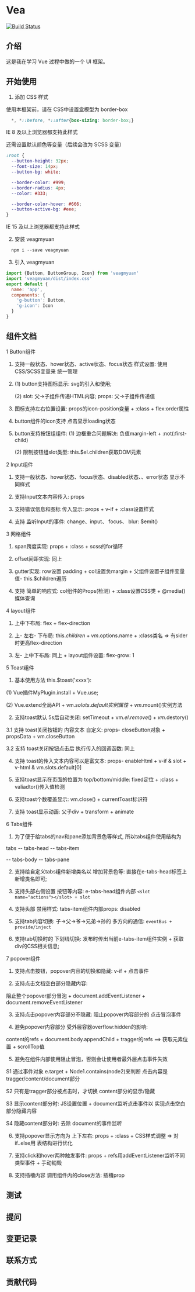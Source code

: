# Vea

[![Build Status](https://www.travis-ci.org/gmYuan/Vea.svg?branch=master)](https://www.travis-ci.org/gmYuan/Vea)


## 介绍

这是我在学习 Vue 过程中做的一个 UI 框架。


## 开始使用

1. 添加 CSS 样式

使用本框架前，请在 CSS中设置盒模型为 border-box

```css
  *, *::before, *::after{box-sizing: border-box;}
```

IE 8 及以上浏览器都支持此样式

还需设置默认颜色等变量（后续会改为 SCSS 变量）

```css
:root {
  --button-height: 32px;
  --font-size: 14px;
  --button-bg: white;

  --border-color: #999;
  --border-radius: 4px;
  --color: #333;

  --border-color-hover: #666;
  --button-active-bg: #eee;
}
 ```

IE 15 及以上浏览器都支持此样式

2. 安装 veagmyuan

```js
  npm i --save veagmyuan
```

3. 引入 veagmyuan

```js
import {Button, ButtonGroup, Icon} from 'veagmyuan'
import 'veagmyuan/dist/index.css'
export default {
  name: 'app',
  components: {
    'g-button': Button,
    'g-icon': Icon
  }
}
```

## 组件文档

1 Button组件

1. 支持一般状态、hover状态、active状态、focus状态 样式设置:  使用 CSS/SCSS变量来 统一管理

2. (1) button支持图标显示: svg的引入和使用;

    (2) slot: 父->子组件传递HTML内容; props: 父->子组件传递值

3. 图标支持左右位置设置: props的icon-position变量 + :class + flex:order属性

4. button组件的icon支持 点击显示loading状态

5. button支持按钮组组件: (1) 边框重合问题解决: 负值margin-left + :not(:first-child)

    (2) 限制按钮组slot类型: this.$el.children获取DOM元素


2 Input组件

1. 支持一般状态、hover状态、focus状态、disabled状态、、error状态  显示不同样式

2. 支持Input文本内容传入: props

3. 支持错误信息和图标 传入显示: props + v-if + :class设置样式

4. 支持 监听Input的事件: change、input、 focus、 blur: $emit()


3 网格组件

1. span跨度实现: props + :class + scss的for循环

2. offset间距实现: 同上

3. gutter实现: row设置 padding + col设置负margin + 父组件设置子组件变量值- this.$children遍历

4. 支持 简单的响应式: col组件的Props(检测) + :class设置CSS类 + @media()媒体查询


4 layout组件

1. 上中下布局: flex + flex-direction

2. 上- 左右- 下布局: this.$children + vm.$options.name + :class类名 => 有sider时更高flex-direction

3. 左- 上中下布局: 同上 + layout组件设置: flex-grow: 1


5 Toast组件

1. 基本使用方法 this.$toast('xxxx'):

  (1) Vue插件MyPlugin.install +  Vue.use;

  (2) Vue.extend全局API + vm.$solots.default实例属性 + vm.$mount()实例方法

2. 支持toast默认 5s后自动关闭: setTimeout + vm.$el.remove() + vm.$destory()

3.1 支持 toast关闭按钮的 内容文本 自定义: props- closeButton对象 + propsData + vm.closeButton

3.2 支持 toast关闭按钮点击后 执行传入的回调函数: 同上


4. 支持 toast的传入文本内容可以是富文本: props- enableHtml + v-if & slot + v-html & vm.slots.default[0]

5. 支持toast显示在页面的位置为 top/bottom/middle:  fixed定位 + :class + valiadtor()传入值检测

6. 支持toast个数覆盖显示: vm.close() + currentToast标识符

7. 支持 toast显示动画: 父子div + transform + animate


6 Tabs组件

1. 为了便于给tabs的nav和pane添加背景色等样式, 所以tabs组件使用结构为

tabs
  -- tabs-head
    -- tabs-item

  -- tabs-body
    -- tabs-pane

2. 支持给自定义tabs组件新增类名以 增加背景色等: 直接在e-tabs-head标签上 新增类名即可;

3. 支持头部右侧设置 按钮等内容: e-tabs-head组件内部 `<slot name="actions"></slot> + slot`


4. 支持头部 禁用样式: tabs-item组件内部props: disabled

5. 支持tab内容切换: 子->父->爷->兄弟->孙的 多方向的通信: `eventBus + provide/inject`

6. 支持tab切换时的 下划线切换: 发布时传出当前e-tabs-item组件实例 + 获取div的CSS相关信息;


7 popover组件

1. 支持点击按钮，popover内容的切换和隐藏: v-if + 点击事件

2. 支持点击文档空白部分隐藏内容:

  阻止整个popover部分冒泡 + document.addEventListener + document.removeEventListener

3. 支持点击popover内容部分不隐藏: 阻止popover内容部分的 点击冒泡事件

4. 避免popover内容部分 受外层容器overflow:hidden的影响:

  content的refs + document.body.appendChild + tragger的refs ==> 获取元素位置 + scrollTop值


5. 避免在组件内部使用阻止冒泡，否则会让使用者最外层点击事件失效

S1 通过事件对象 e.target + Node1.contains(node2)来判断 点击内容是 tragger/content/document部分

S2 只有是tragger部分被点击时，才切换 content部分的显示/隐藏

S3 显示content部分时: JS设置位置 + document监听点击事件以 实现点击空白部分隐藏内容

S4 隐藏content部分时: 去除 document的事件监听

6. 支持popover显示方向为 上下左右: props + :class + CSS样式调整 => 对if..else用 表结构进行优化

7. 支持click和hover两种触发事件: props + refs用addEventListener监听不同类型事件 + 手动销毁

8. 支持插槽内容 调用组件内的close方法: 插槽prop





## 测试

## 提问

## 变更记录

## 联系方式

## 贡献代码